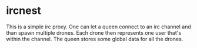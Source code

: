 ircnest
=======

This is a simple irc proxy. One can let a queen connect to an irc
channel and than spawn multiple drones. Each drone then represents one
user that's within the channel. The queen stores some global data for
all the drones.
